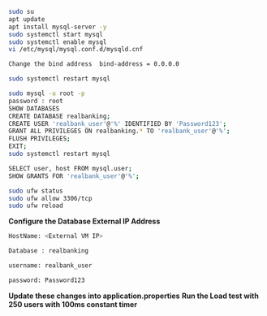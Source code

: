 ```bash
sudo su
apt update
apt install mysql-server -y
sudo systemctl start mysql
sudo systemctl enable mysql
vi /etc/mysql/mysql.conf.d/mysqld.cnf

Change the bind address  bind-address = 0.0.0.0

sudo systemctl restart mysql

sudo mysql -u root -p
password : root
SHOW DATABASES
CREATE DATABASE realbanking;
CREATE USER 'realbank_user'@'%' IDENTIFIED BY 'Password123';
GRANT ALL PRIVILEGES ON realbanking.* TO 'realbank_user'@'%';
FLUSH PRIVILEGES;
EXIT;
sudo systemctl restart mysql

SELECT user, host FROM mysql.user;
SHOW GRANTS FOR 'realbank_user'@'%';

sudo ufw status
sudo ufw allow 3306/tcp
sudo ufw reload
```
**Configure the Database External IP Address**
```bash
HostName: <External VM IP>

Database : realbanking

username: realbank_user

password: Password123
```
**Update these changes into application.properties**
**Run the Load test with 250 users with 100ms constant timer**
